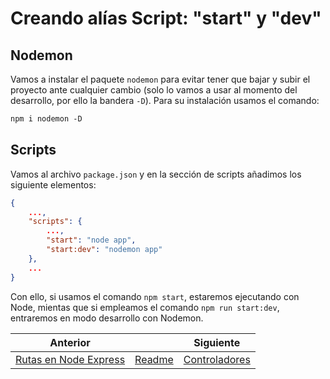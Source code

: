 # Creando alías Script: "start" y "dev"

## Nodemon

Vamos a instalar el paquete `nodemon` para evitar tener que bajar y subir el proyecto ante cualquier cambio (solo lo vamos a usar al momento del desarrollo, por ello la bandera `-D`). Para su instalación usamos el comando:

```txt
npm i nodemon -D
```

## Scripts

Vamos al archivo `package.json` y en la sección de scripts añadimos los siguiente elementos:

```json
{
    ...,
    "scripts": {
        ...,
        "start": "node app",
        "start:dev": "nodemon app"
    },
    ...
}
```

Con ello, si usamos el comando `npm start`, estaremos ejecutando con Node, mientas que si empleamos el comando `npm run start:dev`, entraremos en modo desarrollo con Nodemon.

| Anterior                             |                        | Siguiente                        |
| ------------------------------------ | ---------------------- | -------------------------------- |
| [Rutas en Node Express](04_Rutas.md) | [Readme](../README.md) | [Controladores](06_Controladores.md) |
